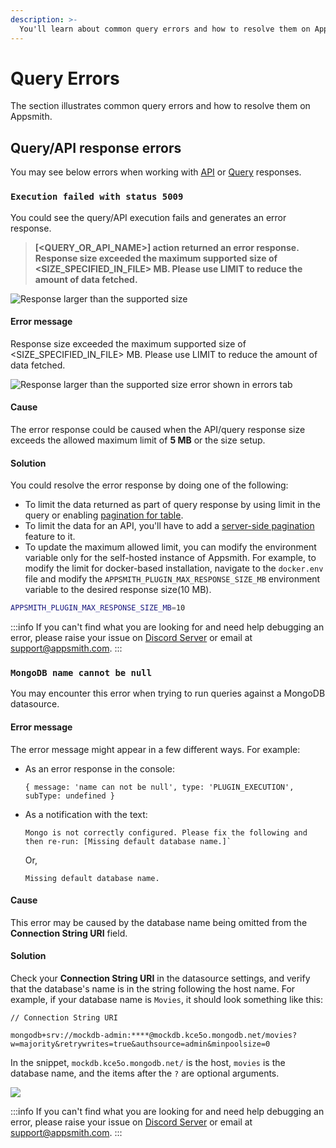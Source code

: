 ```yaml
---
description: >-
  You'll learn about common query errors and how to resolve them on Appsmith.
---
```

# Query Errors
The section illustrates common query errors and how to resolve them on Appsmith.

## Query/API response errors
You may see below errors when working with [API](/core-concepts/connecting-to-data-sources/authentication/connect-to-apis) or [Query](/core-concepts/data-access-and-binding/querying-a-database/) responses.

### `Execution failed with status 5009`
You could see the query/API execution fails and generates an error response. 

> **[<QUERY_OR_API_NAME>] action returned an error response. Response size exceeded the maximum supported size of <SIZE_SPECIFIED_IN_FILE> MB. Please use LIMIT to reduce the amount of data fetched.**


![Response larger than the supported size](/img/Query-errors-response-size-larger-than-5MB.png)

#### Error message
Response size exceeded the maximum supported size of <SIZE_SPECIFIED_IN_FILE> MB. Please use LIMIT to reduce the amount of data fetched.

![Response larger than the supported size error shown in errors tab](/img/Query-errors-response-size-larger-than-5MB-errors-tab.png)

#### Cause
The error response could be caused when the API/query response size exceeds the allowed maximum limit of **5 MB** or the size setup.

#### Solution
You could resolve the error response by doing one of the following:
* To limit the data returned as part of query response by using limit in the query or enabling [pagination for table](/core-concepts/data-access-and-binding/displaying-data-read/display-data-tables#pagination). 
* To limit the data for an API, you'll have to add a [server-side pagination](/core-concepts/data-access-and-binding/displaying-data-read/display-data-tables#pagination) feature to it.
* To update the maximum allowed limit, you can modify the environment variable only for the self-hosted instance of Appsmith. For example, to modify the limit for docker-based installation, navigate to the `docker.env` file and modify the `APPSMITH_PLUGIN_MAX_RESPONSE_SIZE_MB` environment variable to the desired response size(10 MB).

```bash
APPSMITH_PLUGIN_MAX_RESPONSE_SIZE_MB=10
```
:::info
If you can't find what you are looking for and need help debugging an error, please raise your issue on [Discord Server](https://discord.com/invite/rBTTVJp) or email at support@appsmith.com.
:::

### `MongoDB name cannot be null`

You may encounter this error when trying to run queries against a MongoDB datasource.

#### Error message

The error message might appear in a few different ways. For example:

- As an error response in the console:
  ```
  { message: 'name can not be null', type: 'PLUGIN_EXECUTION', subType: undefined }
  ```
- As a notification with the text:
  ```
  Mongo is not correctly configured. Please fix the following and then re-run: [Missing default database name.]`
  ```
  Or,
  ```
  Missing default database name.
  ```

#### Cause

This error may be caused by the database name being omitted from the **Connection String URI** field.

#### Solution

Check your **Connection String URI** in the datasource settings, and verify that the database's name is in the string following the host name. For example, if your database name is `Movies`, it should look something like this:

```
// Connection String URI

mongodb+srv://mockdb-admin:****@mockdb.kce5o.mongodb.net/movies?w=majority&retrywrites=true&authsource=admin&minpoolsize=0
```

In the snippet, `mockdb.kce5o.mongodb.net/` is the host, `movies` is the database name, and the items after the `?` are optional arguments.

![](/img/mongoerr_dbname.png)

:::info
If you can't find what you are looking for and need help debugging an error, please raise your issue on [Discord Server](https://discord.com/invite/rBTTVJp) or email at support@appsmith.com.
:::
